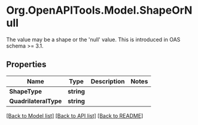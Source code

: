 # Org.OpenAPITools.Model.ShapeOrNull
The value may be a shape or the 'null' value. This is introduced in OAS schema >= 3.1.
## Properties

Name | Type | Description | Notes
------------ | ------------- | ------------- | -------------
**ShapeType** | **string** |  | 
**QuadrilateralType** | **string** |  | 

[[Back to Model list]](../README.md#documentation-for-models) [[Back to API list]](../README.md#documentation-for-api-endpoints) [[Back to README]](../README.md)

